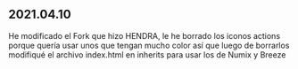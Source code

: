 ## 2021.04.10
He modificado el Fork que hizo HENDRA, le he borrado los iconos actions porque quería usar unos que tengan mucho color así que luego de borrarlos modifiqué el archivo index.html en inherits para usar los de Numix y Breeze